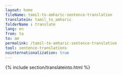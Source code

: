 ```yaml
---
layout: home
fileName: tamil-to-amharic-sentence-translation
translatein: tamil_to_amharic
folderName : translate
lang: en
from: ta
to: am
permalink: /tamil-to-amharic-sentence-translation
tool: sentence-translations
nointernationalization: true
---
```

{% include section/translateinto.html %}
